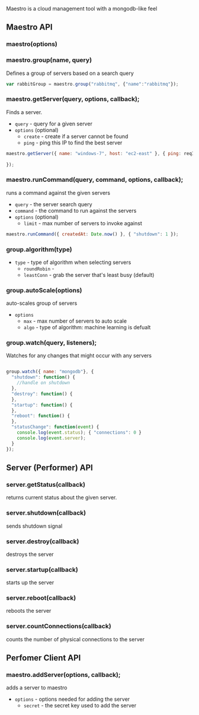 Maestro is a cloud management tool with a mongodb-like feel

## Maestro API

### maestro(options)


### maestro.group(name, query)

Defines a group of servers based on a search query

```javascript
var rabbitGroup = maestro.group("rabbitmq", {"name":"rabbitmq"});
```

### maestro.getServer(query, options, callback);

Finds a server.

  - `query` - query for a given server
  - `options` (optional)
    - `create` - create if a server cannot be found
    - `ping` - ping this IP to find the best server

```javascript
maestro.getServer({ name: "windows-7", host: "ec2-east" }, { ping: reqIp }, function(err, server) {
  
});
```

### maestro.runCommand(query, command, options, callback);

runs a command against the given servers

  - `query` - the server search query
  - `command` - the command to run against the servers
  - `options` (optional)
    - `limit` - max number of servers to invoke against

```javascript
maestro.runCommand({ createdAt: Date.now() }, { "shutdown": 1 });
```

### group.algorithm(type)

  - `type` - type of algorithm when selecting servers
    - `roundRobin` -
    - `leastConn` - grab the server that's least busy (default)

### group.autoScale(options)

auto-scales group of servers

  - `options`
    - `max` - max number of servers to auto scale
    - `algo` - type of algorithm: machine learning is defualt

### group.watch(query, listeners);

Watches for any changes that might occur with any servers

```javascript

group.watch({ name: "mongodb"}, {
  "shutdown": function() {
    //handle on shutdown
  },
  "destroy": function() {
  },
  "startup": function() {
  },
  "reboot": function() {
  },
  "statusChange": function(event) {
    console.log(event.status); { "connections": 0 }
    console.log(event.server);
  }
});
```

## Server (Performer) API

### server.getStatus(callback)

returns current status about the given server.

### server.shutdown(callback)

sends shutdown signal

### server.destroy(callback) 

destroys the server

### server.startup(callback)

starts up the server

### server.reboot(callback)

reboots the server

### server.countConnections(callback)

counts the number of physical connections to the server


## Perfomer Client API

### maestro.addServer(options, callback);

adds a server to maestro

  - `options` - options needed for adding the server
    - `secret` - the secret key used to add the server
    





      
      